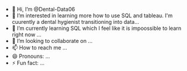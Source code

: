 - 👋 Hi, I’m @Dental-Data06
- 👀 I’m interested in learning more how to use SQL and tableau. I'm cuurently a dental hygienist transitioning into data...
- 🌱 I’m currently learning SQL which I feel like it is impoossible to learn right now ...
- 💞️ I’m looking to collaborate on ...
- 📫 How to reach me ...
- 😄 Pronouns: ...
- ⚡ Fun fact: ...

<!---
Dental-Data06/Dental-Data06 is a ✨ special ✨ repository because its `README.md` (this file) appears on your GitHub profile.
You can click the Preview link to take a look at your changes.
--->
